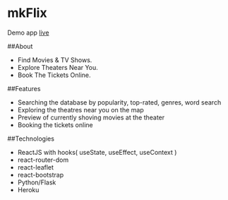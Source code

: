 # mkFlix

Demo  app [live](https://mk-flix.herokuapp.com)

##About
  * Find Movies & TV Shows.
  * Explore Theaters Near You.
  * Book The Tickets Online.

##Features
* Searching the database by popularity, top-rated, genres, word search
* Exploring the theatres near you on the map
* Preview of currently shoving movies at the theater
* Booking the tickets online


##Technologies
* ReactJS with hooks( useState, useEffect, useContext )
* react-router-dom
* react-leaflet
* react-bootstrap
* Python/Flask
* Heroku

